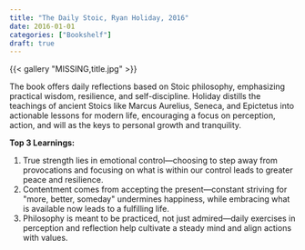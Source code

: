 ```yaml
---
title: "The Daily Stoic, Ryan Holiday, 2016"
date: 2016-01-01
categories: ["Bookshelf"]
draft: true
---
```


{{< gallery "MISSING,title.jpg" >}}

The book offers daily reflections based on Stoic philosophy, emphasizing practical wisdom, resilience, and self-discipline. Holiday distills the teachings of ancient Stoics like Marcus Aurelius, Seneca, and Epictetus into actionable lessons for modern life, encouraging a focus on perception, action, and will as the keys to personal growth and tranquility.

**Top 3 Learnings:**

1. True strength lies in emotional control—choosing to step away from provocations and focusing on what is within our control leads to greater peace and resilience.
2. Contentment comes from accepting the present—constant striving for "more, better, someday" undermines happiness, while embracing what is available now leads to a fulfilling life.
3. Philosophy is meant to be practiced, not just admired—daily exercises in perception and reflection help cultivate a steady mind and align actions with values.
